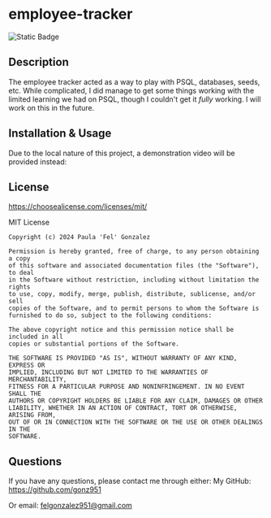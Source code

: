 # employee-tracker

![Static Badge](https://img.shields.io/badge/MIT-License-green)

## Description

The employee tracker acted as a way to play with PSQL, databases, seeds, etc. While complicated, I did manage to get some things working with the limited learning we had on PSQL, though I couldn't get it *fully* working. I will work on this in the future.


## Installation & Usage

Due to the local nature of this project, a demonstration video will be provided instead:


## License

https://choosealicense.com/licenses/mit/

MIT License

    Copyright (c) 2024 Paula 'Fel' Gonzalez
    
    Permission is hereby granted, free of charge, to any person obtaining a copy
    of this software and associated documentation files (the "Software"), to deal
    in the Software without restriction, including without limitation the rights
    to use, copy, modify, merge, publish, distribute, sublicense, and/or sell
    copies of the Software, and to permit persons to whom the Software is
    furnished to do so, subject to the following conditions:
    
    The above copyright notice and this permission notice shall be included in all
    copies or substantial portions of the Software.
    
    THE SOFTWARE IS PROVIDED "AS IS", WITHOUT WARRANTY OF ANY KIND, EXPRESS OR
    IMPLIED, INCLUDING BUT NOT LIMITED TO THE WARRANTIES OF MERCHANTABILITY,
    FITNESS FOR A PARTICULAR PURPOSE AND NONINFRINGEMENT. IN NO EVENT SHALL THE
    AUTHORS OR COPYRIGHT HOLDERS BE LIABLE FOR ANY CLAIM, DAMAGES OR OTHER
    LIABILITY, WHETHER IN AN ACTION OF CONTRACT, TORT OR OTHERWISE, ARISING FROM,
    OUT OF OR IN CONNECTION WITH THE SOFTWARE OR THE USE OR OTHER DEALINGS IN THE
    SOFTWARE.


## Questions

If you have any questions, please contact me through either:
My GitHub: https://github.com/gonz951

Or email: felgonzalez951@gmail.com
